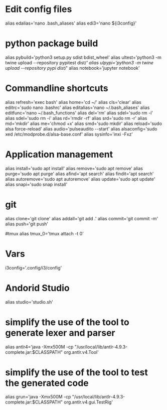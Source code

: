 # Edit config files
alias edalias='nano .bash_aliases'
alias edi3='nano ${i3config}'

# python package build
alias pybuild='python3 setup.py sdist bdist_wheel'
alias ultest='python3 -m twine upload --repository pypitest dist/*'
alias ulpypi='python3 -m twine upload --repository pypi dist/*'
alias notebook='jupyter notebook'

# Commandline shortcuts
alias refresh='exec bash'
alias home='cd ~/'
alias cls='clear'
alias editrc='sudo nano .bashrc'
alias editalias='nano ~/.bash_aliases'
alias editfunc='nano ~/.bash_functions'
alias del='rm'
alias sdel='sudo rm -i'
alias sdel='sudo rm -i'
alias rd='rmdir -rf'
alias srd='sudo rm -r'
alias md='mkdir'
alias me='chmod +x'
alias smd='sudo mkdir'
alias reload='sudo alsa force-reload'
alias audio='pulseaudito --start'
alias alsaconfig='sudo xed /etc/modprobe.d/alsa-base.conf'
alias sysinfo='inxi -Fxz'

# Application management
alias install='sudo apt install'
alias remove='sudo apt remove'
alias purge='sudo apt purge'
alias afind='apt search'
alias findit='apt search'
alias autoremove='sudo apt autoremove'
alias update='sudo apt update'
alias snapi='sudo snap install'

# git
alias clone='git clone'
alias addall='git add .'
alias commit='git commit -m'
alias push='git push'

#tmux
alias tmux_0='tmux attach -t 0'


# Vars
i3config='.config/i3/config'

# Andorid Studio
alias studio='studio.sh'

# simplify the use of the tool to generate lexer and parser
alias antlr4='java -Xmx500M -cp "/usr/local/lib/antlr-4.9.3-complete.jar:$CLASSPATH" org.antlr.v4.Tool'

# simplify the use of the tool to test the generated code
alias grun='java -Xmx500M -cp "/usr/local/lib/antlr-4.9.3-complete.jar:$CLASSPATH" org.antlr.v4.gui.TestRig'